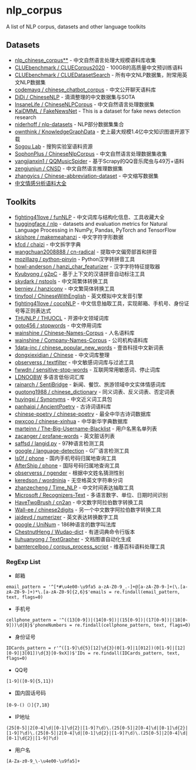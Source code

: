 # nlp_corpus
A list of NLP corpus, datasets and other language toolkits

## Datasets
- [nlp_chinese_corpus**](https://github.com/brightmart/nlp_chinese_corpus) - 中文自然语言处理大规模语料库收集
- [CLUEbenchmark / CLUECorpus2020](https://github.com/CLUEbenchmark/CLUECorpus2020) - 100GB的高质量中文预训练语料
- [CLUEbenchmark / CLUEDatasetSearch](https://github.com/CLUEbenchmark/CLUEDatasetSearch) - 所有中文NLP数据集，附常用英文NLP数据集
- [codemayq / chinese_chatbot_corpus](https://github.com/codemayq/chinese_chatbot_corpus) - 中文公开聊天语料库
- [DiDi / ChineseNLP](https://chinesenlp.xyz) - 滴滴整理的中文数据集与SOTA
- [InsaneLife / ChineseNLPCorpus](https://github.com/InsaneLife/ChineseNLPCorpus) - 中文自然语言处理数据集
- [KaiDMML / FakeNewsNet](https://github.com/KaiDMML/FakeNewsNet) - This is a dataset for fake news detection research
- [niderhoff / nlp-datasets](https://github.com/niderhoff/nlp-datasets) - NLP部分数据集集合
- [ownthink / KnowledgeGraphData](https://github.com/ownthink/KnowledgeGraphData) - 史上最大规模1.4亿中文知识图谱开源下载
- [Sogou Lab](https://www.sogou.com/labs/) - 搜狗实验室语料资源
- [SophonPlus / ChineseNlpCorpus](https://github.com/SophonPlus/ChineseNlpCorpus) - 中文自然语言处理数据集收集
- [yangjianxin1 / QQMusicSpider](https://github.com/yangjianxin1/QQMusicSpider) - 基于Scrapy的QQ音乐爬虫与49万+语料
- [zengjunjun / CNSD](https://github.com/zengjunjun/CNSD) - 中文自然语言推理数据集
- [zhangyics / Chinese-abbreviation-dataset](https://github.com/zhangyics/Chinese-abbreviation-dataset) - 中文缩写数据集
- [中文情感分析语料大全](https://www.mlln.cn/2018/10/11/%E4%B8%AD%E6%96%87%E6%83%85%E6%84%9F%E5%88%86%E6%9E%90%E8%AF%AD%E6%96%99%E5%BA%93%E5%A4%A7%E5%85%A8-%E5%B8%A6%E4%B8%8B%E8%BD%BD%E5%9C%B0%E5%9D%80/?tdsourcetag=s_pctim_aiomsg)

## Toolkits
- [fighting41love / funNLP](https://github.com/fighting41love/funNLP) - 中文词库与结构化信息、工具收藏大全
- [huggingface / nlp](https://github.com/huggingface/nlp) - datasets and evaluation metrics for Natural Language Processing in NumPy, Pandas, PyTorch and TensorFlow
- [skishore / makemeahanzi](https://github.com/skishore/makemeahanzi) - 中文字符字形数据
- [kfcd / chaizi](https://github.com/kfcd/chaizi) - 中文拆字字典
- [wangchuan2008888 / cn-radical](https://github.com/wangchuan2008888/cn-radical) - 提取中文偏旁部首和拼音
- [mozillazg / python-pinyin](https://github.com/mozillazg/python-pinyin) - Python汉字转拼音工具
- [howl-anderson / hanzi_char_featurizer](https://github.com/howl-anderson/hanzi_char_featurizer) - 汉字字符特征提取器
- [Kyubyong / g2pC](https://github.com/Kyubyong/g2pC) - 基于上下文的汉语拼音自动标注工具
- [skydark / nstools](https://github.com/skydark/nstools) - 中文简繁体转换工具
- [berniey / hanziconv](https://github.com/berniey/hanziconv) - 中文繁简体转换工具
- [tinyfool / ChineseWithEnglish](https://github.com/tinyfool/ChineseWithEnglish) - 英文模拟中文发音引擎
- [fighting41love / cocoNLP](https://github.com/fighting41love/cocoNLP) - 中文信息抽取工具，实现邮箱、手机号、身份证号等正则表达式
- [THUNLP / THUOCL](https://github.com/thunlp/THUOCL) - 开源中文领域词库
- [goto456 / stopwords](https://github.com/goto456/stopwords) - 中文停用词库
- [wainshine / Chinese-Names-Corpus](https://github.com/wainshine/Chinese-Names-Corpus) - 人名语料库
- [wainshine / Company-Names-Corpus](wainshine/Company-Names-Corpus) - 公司机构语料库
- [1data-inc / chinese_popular_new_words](https://github.com/1data-inc/chinese_popular_new_words) - 壹沓科技中文新词表
- [dongxiexidian / Chinese](https://github.com/foowaa/Chinese_from_dongxiexidian) - 中文词库整理
- [observerss / textfilter](https://github.com/observerss/textfilter) - 中文敏感词词库与过滤工具
- [fwwdn / sensitive-stop-words](https://github.com/fwwdn/sensitive-stop-words) - 互联网常用敏感词、停止词库
- [LDNOOBW](https://github.com/LDNOOBW/List-of-Dirty-Naughty-Obscene-and-Otherwise-Bad-Words) 多语言低俗词汇库
- [rainarch / SentiBridge](https://github.com/rainarch/SentiBridge) - 新闻、餐饮、旅游领域中文实体情感词库
- [guotong1988 / chinese_dictionary](https://github.com/guotong1988/chinese_dictionary) - 同义词表、反义词表、否定词表
- [huyingxi / Synonyms](https://github.com/huyingxi/Synonyms) - 中文近义词工具包
- [panhaiqi / AncientPoetry](https://github.com/panhaiqi/AncientPoetry) - 古诗词语料库
- [chinese-poetry / chinese-poetry](https://github.com/chinese-poetry/chinese-poetry) - 最全中华古诗词数据库
- [pwxcoo / chinese-xinhua](https://github.com/pwxcoo/chinese-xinhua) - 中华新华字典数据库
- [marteinn / The-Big-Username-Blacklist](https://github.com/marteinn/The-Big-Username-Blacklist) - 用户名黑名单列表
- [zacanger / profane-words](https://github.com/zacanger/profane-words) - 英文脏话列表
- [saffsd / langid.py](https://github.com/saffsd/langid.py) - 97种语言检测工具
- [google / language-detection](https://code.google.com/archive/p/language-detection) - G厂语言检测工具
- [ls0f / phone](https://github.com/ls0f/phone) - 国内手机号码归属地查询工具
- [AfterShip / phone](https://github.com/AfterShip/phone) - 国际号码归属地查询工具
- [observerss / ngender](https://github.com/observerss/ngender) - 根据中文姓名猜测性别
- [keredson / wordninja](https://github.com/keredson/wordninja) - 无空格英文字符串分词
- [zhanzecheng / Time_NLP](https://github.com/zhanzecheng/Time_NLP) - 中文时间表达抽取工具
- [Microsoft / Recognizers-Text](https://github.com/Microsoft/Recognizers-Text) - 多语言数字、单位、日期时间识别
- [HaveTwoBrush / cn2an](https://github.com/Ailln/cn2an) - 中文数字阿拉伯数字转换工具
- [Wall-ee / chinese2digits](https://github.com/Wall-ee/chinese2digits) - 另一个中文数字阿拉伯数字转换工具
- [jaidevd / numerizer](https://github.com/jaidevd/numerizer) - 英文表达转换数字工具
- [google / UniNum](https://github.com/google/UniNum) - 186种语言的数字叫法库
- [ChestnutHeng / Wudao-dict](https://github.com/ChestnutHeng/Wudao-dict) - 有道词典命令行版本
- [liuhuanyong / TextGrapher](https://github.com/liuhuanyong/TextGrapher) - 文档图谱自动化生成
- [bamtercelboo / corpus_process_script](https://github.com/bamtercelboo/corpus_process_script) - 维基百科语料处理工具

### RegExp List
- 邮箱
```
email_pattern = '^[*#\u4e00-\u9fa5 a-zA-Z0-9_.-]+@[a-zA-Z0-9-]+(\.[a-zA-Z0-9-]+)*\.[a-zA-Z0-9]{2,6}$'emails = re.findall(email_pattern, text, flags=0)
```
- 手机号
```
cellphone_pattern = '^((13[0-9])|(14[0-9])|(15[0-9])|(17[0-9])|(18[0-9]))\d{8}$'phoneNumbers = re.findall(cellphone_pattern, text, flags=0)
```
- 身份证号
```
IDCards_pattern = r'^([1-9]\d{5}[12]\d{3}(0[1-9]|1[012])(0[1-9]|[12][0-9]|3[01])\d{3}[0-9xX])$'IDs = re.findall(IDCards_pattern, text, flags=0)
```
- QQ号
```
[1-9]([0-9]{5,11})
```
- 国内固话号码
```
[0-9-()（）]{7,18}
```
- IP地址
```
(25[0-5]|2[0-4]\d|[0-1]\d{2}|[1-9]?\d)\.(25[0-5]|2[0-4]\d|[0-1]\d{2}|[1-9]?\d)\.(25[0-5]|2[0-4]\d|[0-1]\d{2}|[1-9]?\d)\.(25[0-5]|2[0-4]\d|[0-1]\d{2}|[1-9]?\d)
```
- 用户名
```
[A-Za-z0-9_\-\u4e00-\u9fa5]+
```
